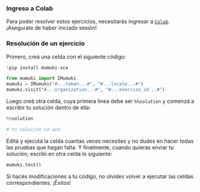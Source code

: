 ### Ingreso a Colab

Para poder resolver estos ejercicios, necesitarás ingresar a [`Colab`](https://colab.research.google.com/). ¡Asegurate de haber iniciado sesión!

### Resolución de un ejercicio

Primero, creá una celda con el siguiente código:

```python
!pip install mumuki-xce

from mumuki import IMumuki
mumuki = IMumuki("#...token...#", "#...locale...#")
mumuki.visit("#...organization...#", "#...exercise_id...#")
```

Luego creá otra celda, cuya primera línea debe ser `%%solution` y comenzá a escribir tu solución dentro de ella:

```python
%%solution

# tu solución va acá
```

Editá y ejecutá la celda cuantas veces necesites y no dudes en hacer todas las pruebas que hagan falta. Y finalmente, cuando quieras enviar tu solución, escribí en otra celda lo siguiente:

```python
mumuki.test()
```

Si hacés modificaciones a tu código, no olvides volver a ejecutar las celdas correspondientes. ¡Éxitos!